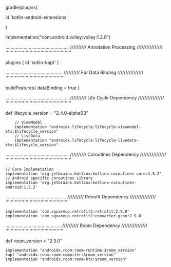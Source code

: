 gradle/plugins{

id 'kotlin-android-extensions'

}

implementation("com.android.volley:volley:1.2.0")








  .................................................
 ////////// Annotation Processing ////////////////
'''''''''''''''''''''''''''''''''''''''''''''''''

plugins {
    id 'kotlin-kapt'
}


  ............................................
 ////////// For Data Binding ////////////////
''''''''''''''''''''''''''''''''''''''''''''

buildFeatures{
        dataBinding = true
    }


  .................................................
 ////////// Life Cycle Dependency ////////////////
'''''''''''''''''''''''''''''''''''''''''''''''''

def lifecycle_version = "2.4.0-alpha03"

        // ViewModel
        implementation "androidx.lifecycle:lifecycle-viewmodel-ktx:$lifecycle_version"
        // LiveData
        implementation "androidx.lifecycle:lifecycle-livedata-ktx:$lifecycle_version"


  .................................................
 ////////// Coroutines Dependency ////////////////
'''''''''''''''''''''''''''''''''''''''''''''''''
	
	// Core Implemetation
	implementation 'org.jetbrains.kotlinx:kotlinx-coroutines-core:1.5.2'
	// Android specific coroutines Library
	implementation 'org.jetbrains.kotlinx:kotlinx-coroutines-android:1.5.2'



  ...............................................
 ////////// Retrofit Dependency ////////////////
'''''''''''''''''''''''''''''''''''''''''''''''

    implementation 'com.squareup.retrofit2:retrofit:2.9.0'
    implementation 'com.squareup.retrofit2:converter-gson:2.9.0'



  ...........................................
 ////////// Room Dependency ////////////////
'''''''''''''''''''''''''''''''''''''''''''

def room_version = "2.3.0"

    implementation "androidx.room:room-runtime:$room_version"
    kapt "androidx.room:room-compiler:$room_version"
    implementation "androidx.room:room-ktx:$room_version"
